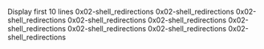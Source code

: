 Display first 10 lines
0x02-shell_redirections
0x02-shell_redirections
0x02-shell_redirections
 0x02-shell_redirections
0x02-shell_redirections
0x02-shell_redirections
0x02-shell_redirections
0x02-shell_redirections
0x02-shell_redirections
